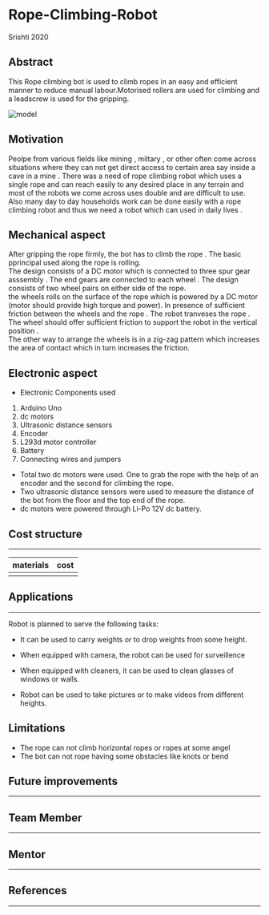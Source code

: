 # Rope-Climbing-Robot
Srishti 2020


<!-- image -->
## **Abstract** 
This Rope climbing bot is used to climb ropes in an easy and efficient manner to reduce manual labour.Motorised rollers are used for climbing and a leadscrew is used for the gripping.

![model](https://user-images.githubusercontent.com/68514096/87931987-5bb31180-caa8-11ea-8a0c-c711afa2c4e9.jpg)
<!-- abstract-->
## **Motivation**
Peolpe from various fields like mining , miltary , or other often come across situations where they can not get direct access to certain area say inside a cave in a mine . 
There was a need of rope climbing robot which uses a single rope and can reach easily to any desired place in any terrain and most of the robots we come across uses double and are difficult to use. Also many day to day households work can be done easily with a rope climbing robot and thus we need a robot which can used in daily lives .     

<!-- motivation-->
## **Mechanical aspect**
After gripping the rope firmly, the bot has to climb the rope . The basic pprincipal used along the rope is rolling. <br>
The design consists of a DC motor which is connected to three spur gear asssembly . The end gears are connected to each wheel . The design consists of two wheel pairs on either side of the rope. <br> 
the wheels rolls on the surface of the rope which is powered by a DC motor (motor should provide high torque and power). In presence of sufficient friction between the wheels and the rope . The robot tranveses the rope . The wheel should offer sufficient friction to support the robot in the vertical position . <br>
The other way to arrange the wheels is in a zig-zag pattern which increases the area of contact which in turn increases the friction.
## **Electronic aspect**
- Electronic Components used
 1. Arduino Uno 
 2. dc motors 
 3. Ultrasonic distance sensors 
 4. Encoder 
 5. L293d motor controller
 6. Battery 
 7. Connecting wires and jumpers 

- Total two dc motors were used. One to grab the rope with the help of an encoder and the second for climbing the rope.
- Two ultrasonic distance sensors were used to measure the distance of the bot from the floor and the top end of the rope. 
- dc motors were powered through Li-Po 12V dc battery.
## **Cost structure**
--------
<!-- cost structure-->

| materials|cost|
|:-----|:-----|
|||

## **Applications**
-----
Robot is planned to serve the following tasks:

- It can be used to carry weights or to drop weights from some height.

- When equipped with camera, the robot can be used for surveillence

- When equipped with cleaners, it can be used to clean glasses of windows or walls.

- Robot can be used to take pictures or to make videos from different heights.
<!-- apllications-->
## **Limitations**
- The rope can not climb horizontal ropes or ropes at some angel
- The bot can not rope having some obstacles like knots or bend
## **Future improvements**
-----
<!-- ft-->
## **Team Member**
-----
<!--tm-->
## **Mentor**
----
<!-- men-->
## **References**
-------
<!--References-->
